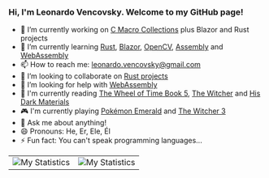 ### Hi, I'm Leonardo Vencovsky. Welcome to my GitHub page!

- 🔭 I’m currently working on [C Macro Collections](https://github.com/LeoVen/C-Macro-Collections) plus Blazor and Rust projects
- 🌱 I’m currently learning [Rust](https://github.com/rust-lang/rust), [Blazor](https://github.com/dotnet/aspnetcore/tree/master/src/Components), [OpenCV](https://en.wikipedia.org/wiki/OpenCV), [Assembly](https://en.wikipedia.org/wiki/Assembly_language)  and [WebAssembly](https://en.wikipedia.org/wiki/WebAssembly)
- 📫 How to reach me: leonardo.vencovsky@gmail.com
- 👯 I’m looking to collaborate on [Rust projects](https://github.com/search?q=language%3ARust&type=Repositories&ref=advsearch&l=Rust)
- 🤔 I’m looking for help with [WebAssembly](https://en.wikipedia.org/wiki/WebAssembly)
- 📘 I'm currently reading [The Wheel of Time Book 5](https://en.wikipedia.org/wiki/The_Wheel_of_Time), [The Witcher](https://en.wikipedia.org/wiki/The_Witcher) and [His Dark Materials](https://en.wikipedia.org/wiki/His_Dark_Materials)
- 🎮 I'm currently playing [Pokémon Emerald](https://en.wikipedia.org/wiki/Pok%C3%A9mon_Emerald) and [The Witcher 3](https://en.wikipedia.org/wiki/The_Witcher_3:_Wild_Hunt)
- 💬 Ask me about anything!
- 😄 Pronouns: He, Er, Ele, Él
- ⚡ Fun fact: You can't speak programming languages...

| | |
| :--: | :--: |
| ![My Statistics](https://github-readme-stats.vercel.app/api/top-langs/?username=LeoVen&langs_count=12&layout=compact) | ![My Statistics](https://github-readme-stats.vercel.app/api?username=LeoVen&show_icons=true&cache_seconds=86400&theme=default) |
